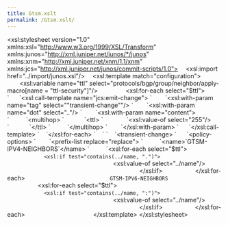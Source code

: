```yaml
---
title: Gtsm.xslt
permalink: /Gtsm.xslt/
---
```


<?xml version="1.0" standalone="yes"?>
<xsl:stylesheet version="1.0"
   xmlns:xsl="http://www.w3.org/1999/XSL/Transform"
   xmlns:junos="http://xml.juniper.net/junos/*/junos"
   xmlns:xnm="http://xml.juniper.net/xnm/1.1/xnm"
   xmlns:jcs="http://xml.juniper.net/junos/commit-scripts/1.0">
`  `<xsl:import href="../import/junos.xsl"/>
`  `<xsl:template match="configuration">
`    `
`    `<xsl:variable name="ttl" select="protocols/bgp/group/neighbor/apply-macro[name = "ttl-security"]"/>
`    `
`    `<xsl:for-each select="$ttl">
`      `<xsl:call-template name="jcs:emit-change">
`        `<xsl:with-param name="tag" select=""transient-change""/>
`        `<xsl:with-param name="dot" select=".."/>
`        `<xsl:with-param name="content">
`          `<multihop>
`            `<ttl>
`              `<xsl:value-of select="255"/>
`            `</ttl>
`          `</multihop>
`        `</xsl:with-param>
`      `</xsl:call-template>
`    `</xsl:for-each>
`    `
`    `<transient-change>
`      `<policy-options>
`        `<prefix-list replace="replace">
`          `<name>`GTSM-IPV4-NEIGHBORS`</name>
`          `<xsl:for-each select="$ttl">
`            <xsl:if test="contains(../name, ".")">`
`              `<prefix-list-item>
`                `<name>
`                  `<xsl:value-of select="../name"/>
`                `</name>
`              `</prefix-list-item>
`            `</xsl:if>
`          `</xsl:for-each>
`        `</prefix-list>
`        `<prefix-list replace="replace">
`          `<name>`GTSM-IPV6-NEIGHBORS`</name>
`          `<xsl:for-each select="$ttl">
`            <xsl:if test="contains(../name, ":")">`
`              `<prefix-list-item>
`                `<name>
`                  `<xsl:value-of select="../name"/>
`                `</name>
`              `</prefix-list-item>
`            `</xsl:if>
`          `</xsl:for-each>
`        `</prefix-list>
`      `</policy-options>
`    `</transient-change>
`  `</xsl:template>
</xsl:stylesheet>